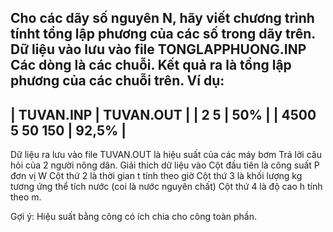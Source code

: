 Cho các dãy số nguyên N, hãy viết chương trình tínht tổng lập phương của các số trong dãy trên.
Dữ liệu vào lưu vào file TONGLAPPHUONG.INP 
Các dòng là các chuỗi.
Kết quả ra là tổng lập phương của các chuỗi trên.
Ví dụ:
--------------------------------------------------------------
| TUVAN.INP          | TUVAN.OUT                             |
| 2 5                |  50%                                  |
| 4500 5 50 150      |  92,5%                                  |
---------------------------------------------------------------

Dữ liệu ra lưu vào file TUVAN.OUT là hiệu suất của các máy bơm
Trả lời câu hỏi của 2 người nông dân.
Giải thích dữ liệu vào
Cột đầu tiên là công suất P đơn vị W
Cột thứ 2 là thời gian t tính theo giờ
Cột thứ 3 là khối lượng kg tương ứng thể tích nước (coi là nước nguyên chất)
Cột thứ 4 là độ cao h tính theo m.

Gợi ý: Hiệu suất bằng công có ích chia cho công toàn phần.

